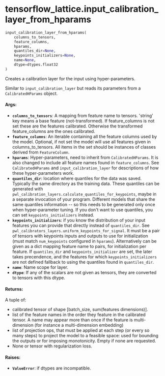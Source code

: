 <div itemscope itemtype="http://developers.google.com/ReferenceObject">
<meta itemprop="name" content="tensorflow_lattice.input_calibration_layer_from_hparams" />
</div>

# tensorflow_lattice.input_calibration_layer_from_hparams

``` python
input_calibration_layer_from_hparams(
    columns_to_tensors,
    feature_columns,
    hparams,
    quantiles_dir=None,
    keypoints_initializers=None,
    name=None,
    dtype=dtypes.float32
)
```

Creates a calibration layer for the input using hyper-parameters.

Similar to `input_calibration_layer` but reads its parameters from a
`CalibratedHParams` object.

#### Args:

* <b>`columns_to_tensors`</b>: A mapping from feature name to tensors. 'string' key
    means a base feature (not-transformed). If feature_columns is not set
    these are the features calibrated. Otherwise the transformed
    feature_columns are the ones calibrated.
* <b>`feature_columns`</b>: An iterable containing all the feature columns used by the
    model. Optional, if not set the model will use all features given in
    columns_to_tensors. All items in the set should be instances of
    classes derived from `FeatureColumn`.
* <b>`hparams`</b>: Hyper-parameters, need to inherit from `CalibratedHParams`.
    It is also changed to include all feature names found in
    `feature_columns`. See `CalibratedHParams` and `input_calibration_layer`
    for descriptions of how these hyper-parameters work.
* <b>`quantiles_dir`</b>: location where quantiles for the data was saved. Typically
    the same directory as the training data. These quantiles can be
    generated with `pwl_calibration_layers.calculate_quantiles_for_keypoints`,
    maybe in a separate invocation of your program. Different models that
    share the same quantiles information -- so this needs to be generated only
    once when hyper-parameter tuning. If you don't want to use quantiles, you
    can set `keypoints_initializers` instead.
* <b>`keypoints_initializers`</b>: if you know the distribution of your
    input features you can provide that directly instead of `quantiles_dir`.
    See `pwl_calibrators_layers.uniform_keypoints_for_signal`. It must be
    a pair of tensors with keypoints inputs and outputs to use for
    initialization (must match `num_keypoints` configured in `hparams`).
    Alternatively can be given as a dict mapping feature name to pairs,
    for initialization per feature. If `quantiles_dir` and
    `keypoints_initializer` are set, the later takes precendence, and the
    features for which `keypoints_initializers` are not defined fallback to
    using the quantiles found in `quantiles_dir`.
* <b>`name`</b>: Name scope for layer.
* <b>`dtype`</b>: If any of the scalars are not given as tensors, they are converted
    to tensors with this dtype.


#### Returns:

A tuple of:
* calibrated tensor of shape [batch_size, sum(features dimensions)].
* list of the feature names in the order they feature in the calibrated
  tensor. A name may appear more than once if the feature is
  multi-dimension (for instance a multi-dimension embedding)
* list of projection ops, that must be applied at each step (or every so
  many steps) to project the model to a feasible space: used for bounding
  the outputs or for imposing monotonicity. Empty if none are requested.
* None or tensor with regularization loss.


#### Raises:

* <b>`ValueError`</b>: if dtypes are incompatible.

